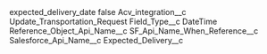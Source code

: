 <?xml version="1.0" encoding="UTF-8"?>
<CustomMetadata xmlns="http://soap.sforce.com/2006/04/metadata" xmlns:xsi="http://www.w3.org/2001/XMLSchema-instance" xmlns:xsd="http://www.w3.org/2001/XMLSchema">
    <label>expected_delivery_date</label>
    <protected>false</protected>
    <values>
        <field>Acv_integration__c</field>
        <value xsi:type="xsd:string">Update_Transportation_Request</value>
    </values>
    <values>
        <field>Field_Type__c</field>
        <value xsi:type="xsd:string">DateTime</value>
    </values>
    <values>
        <field>Reference_Object_Api_Name__c</field>
        <value xsi:nil="true"/>
    </values>
    <values>
        <field>SF_Api_Name_When_Reference__c</field>
        <value xsi:nil="true"/>
    </values>
    <values>
        <field>Salesforce_Api_Name__c</field>
        <value xsi:type="xsd:string">Expected_Delivery__c</value>
    </values>
</CustomMetadata>
